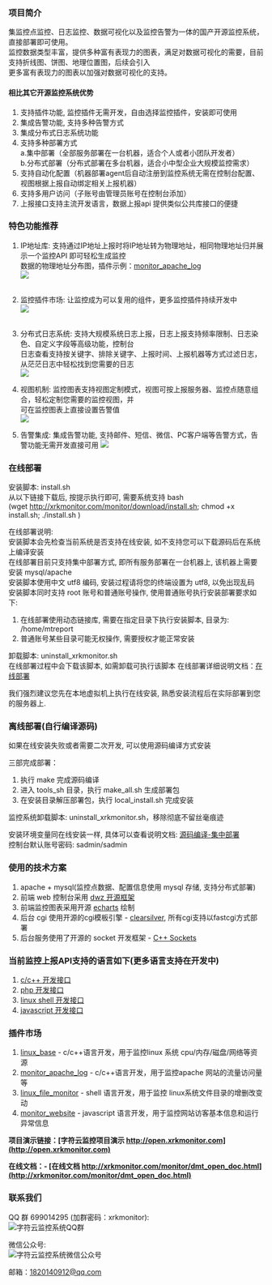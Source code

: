 ### 项目简介
集监控点监控、日志监控、数据可视化以及监控告警为一体的国产开源监控系统，直接部署即可使用。     
监控数据类型丰富，提供多种富有表现力的图表，满足对数据可视化的需要，目前支持折线图、饼图、地理位置图，后续会引入  
更多富有表现力的图表以加强对数据可视化的支持。

#### 相比其它开源监控系统优势  
1.  支持插件功能, 监控插件无需开发，自由选择监控插件，安装即可使用
1.	集成告警功能, 支持多种告警方式   
1.	集成分布式日志系统功能    
1.  支持多种部署方式    
	a.集中部署（全部服务部署在一台机器，适合个人或者小团队开发者）  
	b.分布式部署（分布式部署在多台机器，适合小中型企业大规模监控需求）   
1.	支持自动化配置（机器部署agent后自动注册到监控系统无需在控制台配置、视图根据上报自动绑定相关上报机器）  
1.  支持多用户访问（子账号由管理员账号在控制台添加）  
1.  上报接口支持主流开发语言，数据上报api 提供类似公共库接口的便捷  


### 特色功能推荐
1. IP地址库: 支持通过IP地址上报时将IP地址转为物理地址，相同物理地址归并展示一个监控API 即可轻松生成监控   
   数据的物理地址分布图，插件示例：[monitor_apache_log](https://gitee.com/xrkmonitorcom/monitor_apache_log)  
   ![](http://xrkmonitor.com/monitor/images/china_map.png)    
   <br >

1. 监控插件市场: 让监控成为可以复用的组件，更多监控插件持续开发中      
   ![](http://xrkmonitor.com/monitor/images/plugin_show.png)    
   <br >

1. 分布式日志系统: 支持大规模系统日志上报，日志上报支持频率限制、日志染色、自定义字段等高级功能，控制台   
   日志查看支持按关键字、排除关键字、上报时间、上报机器等方式过滤日志，从茫茫日志中轻松找到您需要的日志       
   ![](http://xrkmonitor.com/monitor/images/web_log.gif)
   <br >

1. 视图机制: 监控图表支持视图定制模式，视图可按上报服务器、监控点随意组合，轻松定制您需要的监控视图，并   
   可在监控图表上直接设置告警值   
   ![](http://xrkmonitor.com/monitor/images/web_attr_git.gif)
   <br >

1. 告警集成: 集成告警功能, 支持邮件、短信、微信、PC客户端等告警方式，告警功能无需开发直接可用
   ![](http://xrkmonitor.com/monitor/images/open_warn_git.png)
   <br >

### 在线部署

安装脚本: install.sh  
从以下链接下载后, 按提示执行即可, 需要系统支持 bash  
(wget http://xrkmonitor.com/monitor/download/install.sh; chmod +x install.sh; ./install.sh ) 

在线部署说明:  
安装脚本会先检查当前系统是否支持在线安装, 如不支持您可以下载源码后在系统上编译安装   
在线部署目前只支持集中部署方式, 即所有服务部署在一台机器上, 该机器上需要安装 mysql/apache    
安装脚本使用中文 utf8 编码, 安装过程请将您的终端设置为 utf8, 以免出现乱码   
安装脚本同时支持 root 账号和普通账号操作, 使用普通账号执行安装部署要求如下: 
1. 在线部署使用动态链接库, 需要在指定目录下执行安装脚本, 目录为: /home/mtreport   
2. 普通账号某些目录可能无权操作, 需要授权才能正常安装    

卸载脚本: uninstall_xrkmonitor.sh   
在线部署过程中会下载该脚本, 如需卸载可执行该脚本 
在线部署详细说明文档：[在线部署](http://xrkmonitor.com/monitor/showdoc/showdoc/web/#/4?page_id=55)  

我们强烈建议您先在本地虚拟机上执行在线安装, 熟悉安装流程后在实际部署到您的服务器上.   

### 离线部署(自行编译源码)

如果在线安装失败或者需要二次开发, 可以使用源码编译方式安装  

三部完成部署：
1. 执行 make 完成源码编译
2. 进入 tools_sh 目录，执行 make_all.sh 生成部署包
3. 在安装目录解压部署包，执行 local_install.sh 完成安装
  
监控系统卸载脚本: uninstall_xrkmonitor.sh，移除彻底不留丝毫痕迹

安装环境变量同在线安装一样, 具体可以查看说明文档: [源码编译-集中部署](http://xrkmonitor.com/monitor/showdoc/showdoc/web/#/4?page_id=38)  
控制台默认账号密码: sadmin/sadmin  


### 使用的技术方案
1. apache + mysql(监控点数据、配置信息使用 mysql 存储, 支持分布式部署)   
2. 前端 web 控制台采用 [dwz 开源框架](http://jui.org/)   
3. 前端监控图表采用开源 [echarts](https://www.echartsjs.com/zh/index.html) 绘制
4. 后台 cgi 使用开源的cgi模板引擎 - [clearsilver](http://www.clearsilver.net/), 所有cgi支持以fastcgi方式部署    
5. 后台服务使用了开源的 socket 开发框架 - [C++ Sockets](http://www.alhem.net/Sockets/)   

### 当前监控上报API支持的语言如下(更多语言支持在开发中)
1. [c/c++ 开发接口](http://xrkmonitor.com//monitor/showdoc/showdoc/web/#/4?page_id=45) 
2. [php 开发接口](http://xrkmonitor.com//monitor/showdoc/showdoc/web/#/4?page_id=51)
3. [linux shell 开发接口](http://xrkmonitor.com//monitor/showdoc/showdoc/web/#/4?page_id=72)
4. [javascript 开发接口](http://xrkmonitor.com//monitor/showdoc/showdoc/web/#/4?page_id=76)
	   
### 插件市场
1. [linux_base](https://gitee.com/xrkmonitorcom/plugin_linux_base) - c/c++语言开发，用于监控linux 系统 cpu/内存/磁盘/网络等资源   
2. [monitor_apache_log](https://gitee.com/xrkmonitorcom/monitor_apache_log) - c/c++语言开发，用于监控apache 网站的流量访问量等   
3. [linux_file_monitor](https://gitee.com/xrkmonitorcom/linux_file_monitor) - shell 语言开发，用于监控 linux系统文件目录的增删改变动   
4. [monitor_website](https://gitee.com/xrkmonitorcom/monitor_website) - javascript 语言开发，用于监控网站访客基本信息和运行异常信息   

**项目演示链接：[字符云监控项目演示 http://open.xrkmonitor.com](http://open.xrkmonitor.com)**   


**在线文档：- [在线文档 http://xrkmonitor.com/monitor/dmt_open_doc.html](http://xrkmonitor.com/monitor/dmt_open_doc.html)**   


### 联系我们
QQ 群 699014295 (加群密码：xrkmonitor):   
![字符云监控系统QQ群](http://xrkmonitor.com/monitor/main/img/new_qq_group.png)  

微信公众号:   
![字符云监控系统微信公众号](http://xrkmonitor.com/monitor/main/img/main_wx_qrcode.jpg)  

邮箱：1820140912@qq.com

